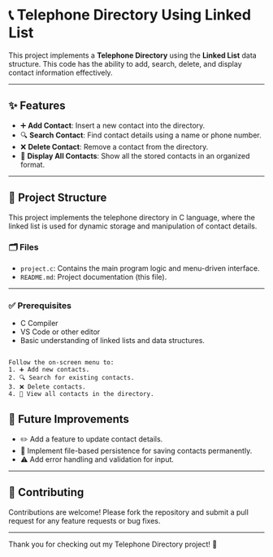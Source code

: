 # 📞 Telephone Directory Using Linked List

This project implements a **Telephone Directory** using the **Linked List** data structure. This code has the ability to add, search, delete, and display contact information effectively.

---

## ✨ Features

- ➕ **Add Contact**: Insert a new contact into the directory.
- 🔍 **Search Contact**: Find contact details using a name or phone number.
- ❌ **Delete Contact**: Remove a contact from the directory.
- 📜 **Display All Contacts**: Show all the stored contacts in an organized format.

---

## 📂 Project Structure

This project implements the telephone directory in C language, where the linked list is used for dynamic storage and manipulation of contact details.

### 🗂️ Files
- `project.c`: Contains the main program logic and menu-driven interface.
- `README.md`: Project documentation (this file).

---

### ✅ Prerequisites
- C Compiler
- VS Code or other editor  
- Basic understanding of linked lists and data structures.

```

Follow the on-screen menu to:
1. ➕ Add new contacts.
2. 🔍 Search for existing contacts.
3. ❌ Delete contacts.
4. 📜 View all contacts in the directory.

```

## 🔮 Future Improvements
- ✏️ Add a feature to update contact details.
- 💾 Implement file-based persistence for saving contacts permanently.
- ⚠️ Add error handling and validation for input.

---

## 🤝 Contributing
Contributions are welcome! Please fork the repository and submit a pull request for any feature requests or bug fixes.

---

Thank you for checking out my Telephone Directory project! 🎉

